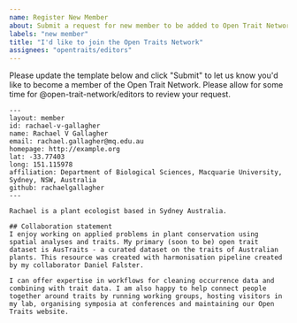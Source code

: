 ```yaml
---
name: Register New Member
about: Submit a request for new member to be added to Open Trait Network.
labels: "new member"
title: "I'd like to join the Open Traits Network"
assignees: "opentraits/editors"
---
```


Please update the template below and click "Submit" to let us know you'd like to become a member of the Open Trait Network. Please allow for some time for @open-trait-network/editors to review your request.

```
---
layout: member
id: rachael-v-gallagher
name: Rachael V Gallagher
email: rachael.gallagher@mq.edu.au
homepage: http://example.org
lat: -33.77403
long: 151.115978
affiliation: Department of Biological Sciences, Macquarie University, Sydney, NSW, Australia 
github: rachaelgallagher
---

Rachael is a plant ecologist based in Sydney Australia. 

## Collaboration statement
I enjoy working on applied problems in plant conservation using spatial analyses and traits. My primary (soon to be) open trait dataset is AusTraits - a curated dataset on the traits of Australian plants. This resource was created with harmonisation pipeline created by my collaborator Daniel Falster.

I can offer expertise in workflows for cleaning occurrence data and combining with trait data. I am also happy to help connect people together around traits by running working groups, hosting visitors in my lab, organising symposia at conferences and maintaining our Open Traits website.


```
